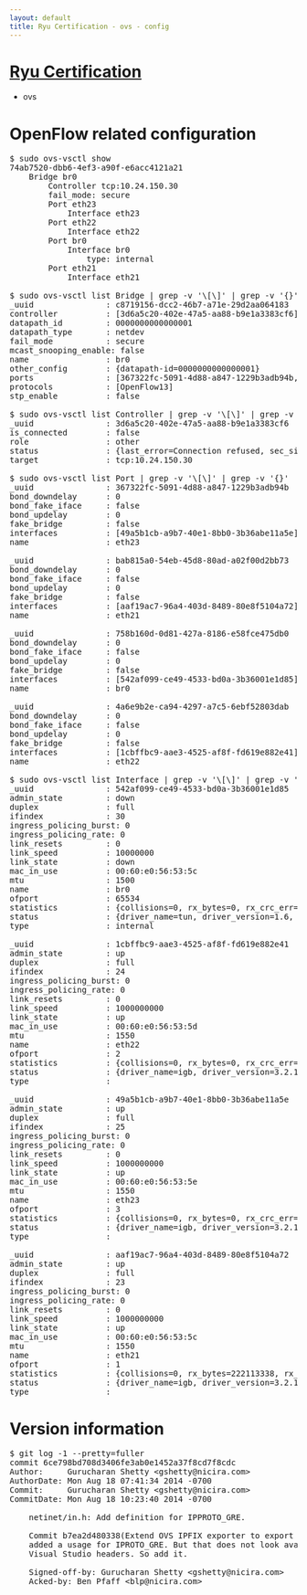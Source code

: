 ```yaml
---
layout: default
title: Ryu Certification - ovs - config
---
```

# [Ryu Certification](http://osrg.github.io/ryu/certification.html)
* ovs 

# OpenFlow related configuration
<pre>
$ sudo ovs-vsctl show
74ab7520-dbb6-4ef3-a90f-e6acc4121a21
    Bridge br0
        Controller tcp:10.24.150.30
        fail_mode: secure
        Port eth23
            Interface eth23
        Port eth22
            Interface eth22
        Port br0
            Interface br0
                type: internal
        Port eth21
            Interface eth21

$ sudo ovs-vsctl list Bridge | grep -v '\[\]' | grep -v '{}'
_uuid               : c8719156-dcc2-46b7-a71e-29d2aa064183
controller          : [3d6a5c20-402e-47a5-aa88-b9e1a3383cf6]
datapath_id         : 0000000000000001
datapath_type       : netdev
fail_mode           : secure
mcast_snooping_enable: false
name                : br0
other_config        : {datapath-id=0000000000000001}
ports               : [367322fc-5091-4d88-a847-1229b3adb94b, 4a6e9b2e-ca94-4297-a7c5-6ebf52803dab, 758b160d-0d81-427a-8186-e58fce475db0, bab815a0-54eb-45d8-80ad-a02f00d2bb73]
protocols           : [OpenFlow13]
stp_enable          : false

$ sudo ovs-vsctl list Controller | grep -v '\[\]' | grep -v '{}'
_uuid               : 3d6a5c20-402e-47a5-aa88-b9e1a3383cf6
is_connected        : false
role                : other
status              : {last_error=Connection refused, sec_since_connect=682, sec_since_disconnect=0, state=BACKOFF}
target              : tcp:10.24.150.30

$ sudo ovs-vsctl list Port | grep -v '\[\]' | grep -v '{}'
_uuid               : 367322fc-5091-4d88-a847-1229b3adb94b
bond_downdelay      : 0
bond_fake_iface     : false
bond_updelay        : 0
fake_bridge         : false
interfaces          : [49a5b1cb-a9b7-40e1-8bb0-3b36abe11a5e]
name                : eth23

_uuid               : bab815a0-54eb-45d8-80ad-a02f00d2bb73
bond_downdelay      : 0
bond_fake_iface     : false
bond_updelay        : 0
fake_bridge         : false
interfaces          : [aaf19ac7-96a4-403d-8489-80e8f5104a72]
name                : eth21

_uuid               : 758b160d-0d81-427a-8186-e58fce475db0
bond_downdelay      : 0
bond_fake_iface     : false
bond_updelay        : 0
fake_bridge         : false
interfaces          : [542af099-ce49-4533-bd0a-3b36001e1d85]
name                : br0

_uuid               : 4a6e9b2e-ca94-4297-a7c5-6ebf52803dab
bond_downdelay      : 0
bond_fake_iface     : false
bond_updelay        : 0
fake_bridge         : false
interfaces          : [1cbffbc9-aae3-4525-af8f-fd619e882e41]
name                : eth22

$ sudo ovs-vsctl list Interface | grep -v '\[\]' | grep -v '{}'
_uuid               : 542af099-ce49-4533-bd0a-3b36001e1d85
admin_state         : down
duplex              : full
ifindex             : 30
ingress_policing_burst: 0
ingress_policing_rate: 0
link_resets         : 0
link_speed          : 10000000
link_state          : down
mac_in_use          : 00:60:e0:56:53:5c
mtu                 : 1500
name                : br0
ofport              : 65534
statistics          : {collisions=0, rx_bytes=0, rx_crc_err=0, rx_dropped=0, rx_errors=0, rx_frame_err=0, rx_over_err=0, rx_packets=0, tx_bytes=0, tx_dropped=0, tx_errors=0, tx_packets=0}
status              : {driver_name=tun, driver_version=1.6, firmware_version=N/A}
type                : internal

_uuid               : 1cbffbc9-aae3-4525-af8f-fd619e882e41
admin_state         : up
duplex              : full
ifindex             : 24
ingress_policing_burst: 0
ingress_policing_rate: 0
link_resets         : 0
link_speed          : 1000000000
link_state          : up
mac_in_use          : 00:60:e0:56:53:5d
mtu                 : 1550
name                : eth22
ofport              : 2
statistics          : {collisions=0, rx_bytes=0, rx_crc_err=0, rx_dropped=0, rx_errors=0, rx_frame_err=0, rx_over_err=0, rx_packets=0, tx_bytes=104237886, tx_dropped=0, tx_errors=0, tx_packets=69978}
status              : {driver_name=igb, driver_version=3.2.10-k, firmware_version=2.10-9}
type                : 

_uuid               : 49a5b1cb-a9b7-40e1-8bb0-3b36abe11a5e
admin_state         : up
duplex              : full
ifindex             : 25
ingress_policing_burst: 0
ingress_policing_rate: 0
link_resets         : 0
link_speed          : 1000000000
link_state          : up
mac_in_use          : 00:60:e0:56:53:5e
mtu                 : 1550
name                : eth23
ofport              : 3
statistics          : {collisions=0, rx_bytes=0, rx_crc_err=0, rx_dropped=0, rx_errors=0, rx_frame_err=0, rx_over_err=0, rx_packets=0, tx_bytes=162274500, tx_dropped=0, tx_errors=0, tx_packets=108183}
status              : {driver_name=igb, driver_version=3.2.10-k, firmware_version=2.10-9}
type                : 

_uuid               : aaf19ac7-96a4-403d-8489-80e8f5104a72
admin_state         : up
duplex              : full
ifindex             : 23
ingress_policing_burst: 0
ingress_policing_rate: 0
link_resets         : 0
link_speed          : 1000000000
link_state          : up
mac_in_use          : 00:60:e0:56:53:5c
mtu                 : 1550
name                : eth21
ofport              : 1
statistics          : {collisions=0, rx_bytes=222113338, rx_crc_err=0, rx_dropped=0, rx_errors=0, rx_frame_err=0, rx_over_err=0, rx_packets=149107, tx_bytes=0, tx_dropped=0, tx_errors=0, tx_packets=0}
status              : {driver_name=igb, driver_version=3.2.10-k, firmware_version=2.10-9}
type                : 
</pre>

# Version information
<pre>
$ git log -1 --pretty=fuller
commit 6ce798bd708d3406fe3ab0e1452a37f8cd7f8cdc
Author:     Gurucharan Shetty &lt;gshetty@nicira.com&gt;
AuthorDate: Mon Aug 18 07:41:34 2014 -0700
Commit:     Gurucharan Shetty &lt;gshetty@nicira.com&gt;
CommitDate: Mon Aug 18 10:23:40 2014 -0700

    netinet/in.h: Add definition for IPPROTO_GRE.
    
    Commit b7ea2d480338&#40;Extend OVS IPFIX exporter to export tunnel headers&#41;
    added a usage for IPROTO_GRE. But that does not look available in any
    Visual Studio headers. So add it.
    
    Signed-off-by: Gurucharan Shetty &lt;gshetty@nicira.com&gt;
    Acked-by: Ben Pfaff &lt;blp@nicira.com&gt;
</pre>
